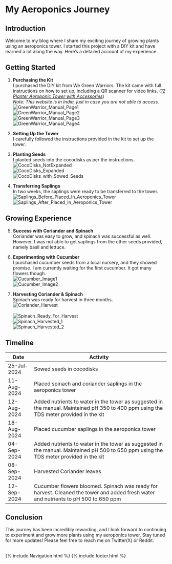 # My Aeroponics Journey

## Introduction
Welcome to my blog where I share my exciting journey of growing plants using an aeroponics tower. I started this project with a DIY kit and have learned a lot along the way. Here’s a detailed account of my experience.

## Getting Started
1. **Purchasing the Kit**  
   I purchased the DIY kit from We Green Warriors. The kit came with full instructions on how to set up, including a QR scanner for video links. 
   (_<a href="https://www.wegreenwarriors.org/product-page/12-planter-aeroponic-tower-with-accessories" target="_blank">12 Planter Aeroponic Tower with Accessories</a>_)
   <br> _Note: This website is in India, just in case you are not able to access._
   <img src="https://deepuhub.github.io/images/Aeroponics/GreenWarrior_Manual_Page1.jpeg" alt="GreenWarrior_Manual_Page1"> 
   <br>
   <img src="https://deepuhub.github.io/images/Aeroponics/GreenWarrior_Manual_Page2.jpeg" alt="GreenWarrior_Manual_Page2"> 
   <br>
   <img src="https://deepuhub.github.io/images/Aeroponics/GreenWarrior_Manual_Page3.jpeg" alt="GreenWarrior_Manual_Page3"> 
   <br>
   <img src="https://deepuhub.github.io/images/Aeroponics/GreenWarrior_Manual_Page4.jpeg" alt="GreenWarrior_Manual_Page4"> 
   <br>

3. **Setting Up the Tower**  
   I carefully followed the instructions provided in the kit to set up the tower. 

4. **Planting Seeds**  
   I planted seeds into the cocodisks as per the instructions.
   <img src="https://deepuhub.github.io/images/Aeroponics/CocoDisks_NotExpanded.jpeg" alt="CocoDisks_NotExpanded"> 
   <br>
   <img src="https://deepuhub.github.io/images/Aeroponics/CocoDisks_Expanded.jpeg" alt="CocoDisks_Expanded"> 
   <br>
   <img src="https://deepuhub.github.io/images/Aeroponics/CocoDisks_with_Sowed_Seeds.jpeg" alt="CocoDisks_with_Sowed_Seeds"> 

5. **Transferring Saplings**  
   In two weeks, the saplings were ready to be transferred to the tower.
   <br>
   <img src="https://deepuhub.github.io/images/Aeroponics/Saplings_Before_Placed_In_Aeroponics_Tower.jpeg" alt="Saplings_Before_Placed_In_Aeroponics_Tower"> 
   <br>
   <img src="https://deepuhub.github.io/images/Aeroponics/Saplings_After_Placed_In_Aeroponics_Tower.jpeg" alt="Saplings_After_Placed_In_Aeroponics_Tower"> 
   

## Growing Experience
5. **Success with Coriander and Spinach**  
   Coriander was easy to grow, and spinach was successful as well. However, I was not able to get saplings from the other seeds provided, namely basil and lettuce.   

6. **Experimenting with Cucumber**  
   I purchased cucumber seeds from a local nursery, and they showed promise. I am currently waiting for the first cucumber. It got many flowers though.
   <br>
   <img src="https://deepuhub.github.io/images/Aeroponics/Cucumber_Image1.jpeg" alt="Cucumber_Image1">
   <br>
   <img src="https://deepuhub.github.io/images/Aeroponics/Cucumber_Image2.jpeg" alt="Cucumber_Image2">
   
7. **Harvesting Coriander & Spinach**  
   Spinach was ready for harvest in three months.
   <br>
   <img src="https://deepuhub.github.io/images/Aeroponics/Coriander_Harvest.jpeg" alt="Coriander_Harvest">   
   <br>
   <img src="https://deepuhub.github.io/images/Aeroponics/Spinach_Ready_For_Harvest.jpeg" alt="Spinach_Ready_For_Harvest">
   <br>
   <img src="https://deepuhub.github.io/images/Aeroponics/Spinach_Harvested_1.jpeg" alt="Spinach_Harvested_1">
   <br>
   <img src="https://deepuhub.github.io/images/Aeroponics/Spinach_Harvested_2.jpeg" alt="Spinach_Harvested_2">
   

## Timeline
Date | Activity
------------ | -------------
25-Jul-2024 | Sowed seeds in cocodisks
11-Aug-2024 | Placed spinach and coriander saplings in the aeroponics tower
12-Aug-2024 | Added nutrients to water in the tower as suggested in the manual. Maintained pH 350 to 400 ppm using the TDS meter provided in the kit
18-Aug-2024 | Placed cucumber saplings in the aeroponics tower
04-Sep-2024 | Added nutrients to water in the tower as suggested in the manual. Maintained pH 500 to 650 ppm using the TDS meter provided in the kit
08-Sep-2024 | Harvested Coriander leaves
12-Sep-2024 | Cucumber flowers bloomed. Spinach was ready for harvest. Cleaned the tower and added fresh water and nutrients to pH 500 to 650 ppm


## Conclusion
This journey has been incredibly rewarding, and I look forward to continuing to experiment and grow more plants using my aeroponics tower. Stay tuned for more updates! Please feel free to reach me on Twitter(X) or Reddit. 

<br>
{% include Navigation.html %}
{% include footer.html %}
<br>
